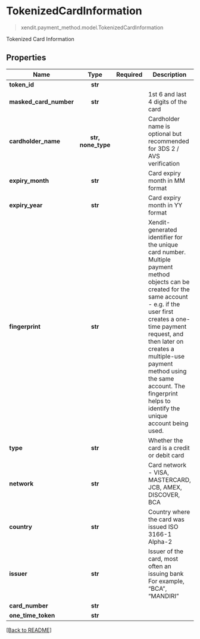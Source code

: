 # TokenizedCardInformation
> xendit.payment_method.model.TokenizedCardInformation

Tokenized Card Information

## Properties
| Name | Type | Required | Description | Examples |
|------------|:-------------:|:-------------:|-------------|:-------------:|
| **token_id** | **str** | |   |  |
| **masked_card_number** | **str** | | 1st 6 and last 4 digits of the card  |  |
| **cardholder_name** | **str, none_type** | | Cardholder name is optional but recommended for 3DS 2 / AVS verification  |  |
| **expiry_month** | **str** | | Card expiry month in MM format  |  |
| **expiry_year** | **str** | | Card expiry month in YY format  |  |
| **fingerprint** | **str** | | Xendit-generated identifier for the unique card number. Multiple payment method objects can be created for the same account - e.g. if the user first creates a one-time payment request, and then later on creates a multiple-use payment method using the same account.   The fingerprint helps to identify the unique account being used.  |  |
| **type** | **str** | | Whether the card is a credit or debit card  |  |
| **network** | **str** | | Card network - VISA, MASTERCARD, JCB, AMEX, DISCOVER, BCA  |  |
| **country** | **str** | | Country where the card was issued ISO 3166-1 Alpha-2  |  |
| **issuer** | **str** | | Issuer of the card, most often an issuing bank For example, “BCA”, “MANDIRI”  |  |
| **card_number** | **str** | |   |  |
| **one_time_token** | **str** | |   |  |


[[Back to README]](../../README.md)


